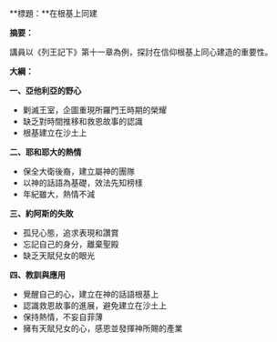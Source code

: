 **標題：**在根基上同建

**摘要：**

講員以《列王記下》第十一章為例，探討在信仰根基上同心建造的重要性。

**大綱：**

**一、亞他利亞的野心**
* 剿滅王室，企圖重現所羅門王時期的榮耀
* 缺乏對時間推移和救恩故事的認識
* 根基建立在沙土上

**二、耶和耶大的熱情**
* 保全大衛後裔，建立屬神的團隊
* 以神的話語為基礎，效法先知榜樣
* 年紀雖大，熱情不減

**三、約阿斯的失敗**
* 孤兒心態，追求表現和讚賞
* 忘記自己的身分，離棄聖殿
* 缺乏天賦兒女的眼光

**四、教訓與應用**
* 覺醒自己的心，建立在神的話語根基上
* 認識救恩故事的進展，避免建立在沙土上
* 保持熱情，不妄自菲薄
* 擁有天賦兒女的心，感恩並發揮神所賜的產業